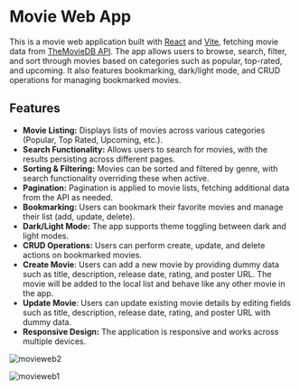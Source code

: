 # Movie Web App

This is a movie web application built with [React](https://reactjs.org/) and [Vite](https://vitejs.dev/), fetching movie data from [TheMovieDB API](https://www.themoviedb.org/documentation/api). The app allows users to browse, search, filter, and sort through movies based on categories such as popular, top-rated, and upcoming. It also features bookmarking, dark/light mode, and CRUD operations for managing bookmarked movies.

## Features

- **Movie Listing:** Displays lists of movies across various categories (Popular, Top Rated, Upcoming, etc.).
- **Search Functionality:** Allows users to search for movies, with the results persisting across different pages.
- **Sorting & Filtering:** Movies can be sorted and filtered by genre, with search functionality overriding these when active.
- **Pagination:** Pagination is applied to movie lists, fetching additional data from the API as needed.
- **Bookmarking:** Users can bookmark their favorite movies and manage their list (add, update, delete).
- **Dark/Light Mode:** The app supports theme toggling between dark and light modes.
- **CRUD Operations:** Users can perform create, update, and delete actions on bookmarked movies.
- **Create Movie**: Users can add a new movie by providing dummy data such as title, description, release date, rating, and poster URL. The movie will be added to the local list and behave like any other movie in the app. 
- **Update Movie**: Users can update existing movie details by editing fields such as title, description, release date, rating, and poster URL with dummy data.
- **Responsive Design:** The application is responsive and works across multiple devices.


![movieweb2](https://github.com/user-attachments/assets/1685fa91-0a57-4682-8932-43a238b810bd)

![movieweb1](https://github.com/user-attachments/assets/d39f3e5f-2a3a-4b70-a030-03d86edbab0d)


